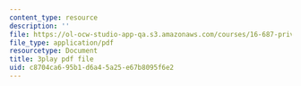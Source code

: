 ```yaml
---
content_type: resource
description: ''
file: https://ol-ocw-studio-app-qa.s3.amazonaws.com/courses/16-687-private-pilot-ground-school-january-iap-2019/c8704ca695b1d6a45a25e67b8095f6e2_xPEqTH-c9Cc.pdf
file_type: application/pdf
resourcetype: Document
title: 3play pdf file
uid: c8704ca6-95b1-d6a4-5a25-e67b8095f6e2
---
```

